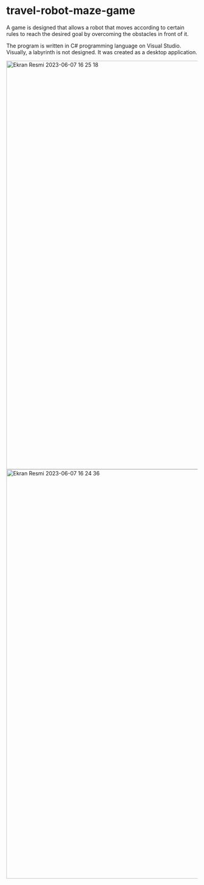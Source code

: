 # travel-robot-maze-game
A game is designed that allows a robot that moves according to certain rules to reach the desired goal by overcoming the obstacles in front of it.

The program is written in C# programming language on Visual Studio.
Visually, a labyrinth is not designed. It was created as a desktop application.

<img width="1074" alt="Ekran Resmi 2023-06-07 16 25 18" src="https://github.com/hknkgn/travel-robot-maze-game/assets/60845601/819b277b-6261-4771-a7d2-121e7526db79">

<img width="1076" alt="Ekran Resmi 2023-06-07 16 24 36" src="https://github.com/hknkgn/travel-robot-maze-game/assets/60845601/6f5d638d-dc7b-4696-833e-4062b4e4efc6">
